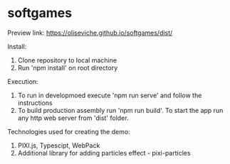 # softgames

Preview link: https://oliseviche.github.io/softgames/dist/

Install:
1. Clone repository to local machine
2. Run 'npm install' on root directory

Execution:
1. To run in developmoed execute 'npm run serve' and follow the instructions
2. To build production assembly run 'npm run build'. To start the app run any http web server from 'dist' folder.

Technologies used for creating the demo: 
1. PIXI.js, Typescipt, WebPack
2. Additional library for adding particles effect - pixi-particles